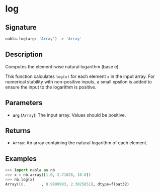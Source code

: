 # log

## Signature

```python
nabla.log(arg: 'Array') -> 'Array'
```

## Description

Computes the element-wise natural logarithm (base e).

This function calculates `log(x)` for each element `x` in the input array.
For numerical stability with non-positive inputs, a small epsilon is
added to ensure the input to the logarithm is positive.

## Parameters

- **`arg`** (`Array`): The input array. Values should be positive.

## Returns

- `Array`: An array containing the natural logarithm of each element.

## Examples

```python
>>> import nabla as nb
>>> x = nb.array([1.0, 2.71828, 10.0])
>>> nb.log(x)
Array([0.       , 0.9999993, 2.3025851], dtype=float32)
```
